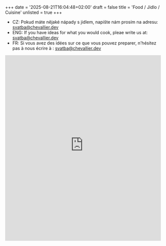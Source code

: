 +++
date = '2025-08-21T16:04:48+02:00'
draft = false
title = 'Food / Jidlo / Cuisine'
unlisted = true
+++

- CZ: Pokud máte nějaké nápady s jidlem, napište nám prosím na adresu: [svatba@chevallier.dev](mailto:svatba@chevallier.dev)
- ENG: If you have ideas for what you would cook, pleae write us at: [svatba@chevallier.dev](mailto:svatba@chevallier.dev)
- FR: Si vous avez des idées sur ce que vous pouvez preparer, n'hésitez pas à nous écrire à : [svatba@chevallier.dev](mailto:svatba@chevallier.dev)

<iframe src="https://comfortable-citrus-5ed.notion.site/ebd/25852642492c80988c6eebb951899b6f" width="100%" height="600" frameborder="0" allowfullscreen />
